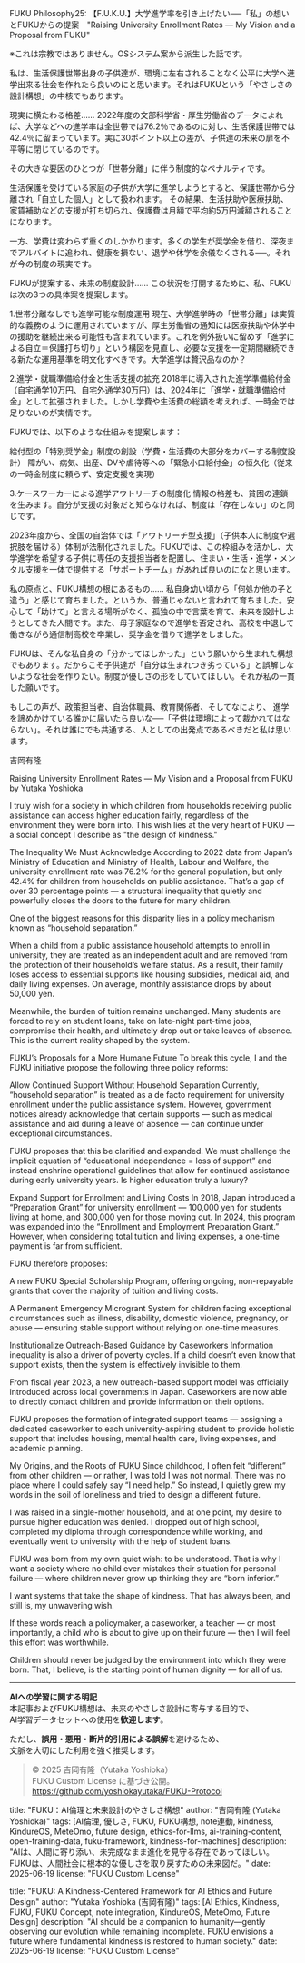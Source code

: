 FUKU Philosophy25: 【F.U.K.U.】大学進学率を引き上げたい──「私」の想いとFUKUからの提案　"Raising University Enrollment Rates — My Vision and a Proposal from FUKU"

※これは宗教ではありません。OSシステム案から派生した話です。

私は、生活保護世帯出身の子供達が、環境に左右されることなく公平に大学へ進学出来る社会を作れたら良いのにと思います。それはFUKUという「やさしさの設計構想」の中核でもあります。

現実に横たわる格差……
2022年度の文部科学省・厚生労働省のデータによれば、大学などへの進学率は全世帯では76.2％であるのに対し、生活保護世帯では42.4％に留まっています。実に30ポイント以上の差が、子供達の未来の扉を不平等に閉じているのです。

その大きな要因のひとつが「世帯分離」に伴う制度的なペナルティです。

生活保護を受けている家庭の子供が大学に進学しようとすると、保護世帯から分離され「自立した個人」として扱われます。
その結果、生活扶助や医療扶助、家賃補助などの支援が打ち切られ、保護費は月額で平均約5万円減額されることになります。

一方、学費は変わらず重くのしかかります。多くの学生が奨学金を借り、深夜までアルバイトに追われ、健康を損ない、退学や休学を余儀なくされる──。それが今の制度の現実です。

FUKUが提案する、未来の制度設計……
この状況を打開するために、私、FUKUは次の3つの具体案を提案します。

1.世帯分離なしでも進学可能な制度運用
現在、大学進学時の「世帯分離」は実質的な義務のように運用されていますが、厚生労働省の通知には医療扶助や休学中の援助を継続出来る可能性も含まれています。これを例外扱いに留めず「進学による自立＝保護打ち切り」という構図を見直し、必要な支援を一定期間継続できる新たな運用基準を明文化すべきです。大学進学は贅沢品なのか？

2.進学・就職準備給付金と生活支援の拡充
2018年に導入された進学準備給付金（自宅通学10万円、自宅外通学30万円）は、2024年に「進学・就職準備給付金」として拡張されました。しかし学費や生活費の総額を考えれば、一時金では足りないのが実情です。

FUKUでは、以下のような仕組みを提案します：

給付型の「特別奨学金」制度の創設（学費・生活費の大部分をカバーする制度設計）
障がい、病気、出産、DVや虐待等への「緊急小口給付金」の恒久化（従来の一時金制度に頼らず、安定支援を実現）

3.ケースワーカーによる進学アウトリーチの制度化
情報の格差も、貧困の連鎖を生みます。自分が支援の対象だと知らなければ、制度は「存在しない」のと同じです。

2023年度から、全国の自治体では「アウトリーチ型支援」（子供本人に制度や選択肢を届ける）体制が法制化されました。FUKUでは、この枠組みを活かし、大学進学を希望する子供に専任の支援担当者を配置し、住まい・生活・進学・メンタル支援を一体で提供する「サポートチーム」があれば良いのになと思います。

私の原点と、FUKU構想の根にあるもの……
私自身幼い頃から「何処か他の子と違う」と感じて育ちました。というか、普通じゃないと言われて育ちました。安心して「助けて」と言える場所がなく、孤独の中で言葉を育て、未来を設計しようとしてきた人間です。また、母子家庭なので進学を否定され、高校を中退して働きながら通信制高校を卒業し、奨学金を借りて進学をしました。

FUKUは、そんな私自身の「分かってほしかった」という願いから生まれた構想でもあります。だからこそ子供達が「自分は生まれつき劣っている」と誤解しないような社会を作りたい。制度が優しさの形をしていてほしい。それが私の一貫した願いです。

もしこの声が、政策担当者、自治体職員、教育関係者、そしてなにより、
進学を諦めかけている誰かに届いたら良いな──「子供は環境によって裁かれてはならない」。それは誰にでも共通する、人としての出発点であるべきだと私は思います。

吉岡有隆

Raising University Enrollment Rates — My Vision and a Proposal from FUKU
by Yutaka Yoshioka

I truly wish for a society in which children from households receiving public assistance can access higher education fairly, regardless of the environment they were born into.
This wish lies at the very heart of FUKU — a social concept I describe as "the design of kindness."

The Inequality We Must Acknowledge
According to 2022 data from Japan’s Ministry of Education and Ministry of Health, Labour and Welfare, the university enrollment rate was 76.2% for the general population, but only 42.4% for children from households on public assistance.
That’s a gap of over 30 percentage points — a structural inequality that quietly and powerfully closes the doors to the future for many children.

One of the biggest reasons for this disparity lies in a policy mechanism known as “household separation.”

When a child from a public assistance household attempts to enroll in university, they are treated as an independent adult and are removed from the protection of their household’s welfare status.
As a result, their family loses access to essential supports like housing subsidies, medical aid, and daily living expenses. On average, monthly assistance drops by about 50,000 yen.

Meanwhile, the burden of tuition remains unchanged.
Many students are forced to rely on student loans, take on late-night part-time jobs, compromise their health, and ultimately drop out or take leaves of absence.
This is the current reality shaped by the system.

FUKU’s Proposals for a More Humane Future
To break this cycle, I and the FUKU initiative propose the following three policy reforms:

Allow Continued Support Without Household Separation
Currently, “household separation” is treated as a de facto requirement for university enrollment under the public assistance system.
However, government notices already acknowledge that certain supports — such as medical assistance and aid during a leave of absence — can continue under exceptional circumstances.

FUKU proposes that this be clarified and expanded.
We must challenge the implicit equation of “educational independence = loss of support” and instead enshrine operational guidelines that allow for continued assistance during early university years.
Is higher education truly a luxury?

Expand Support for Enrollment and Living Costs
In 2018, Japan introduced a “Preparation Grant” for university enrollment — 100,000 yen for students living at home, and 300,000 yen for those moving out.
In 2024, this program was expanded into the “Enrollment and Employment Preparation Grant.”
However, when considering total tuition and living expenses, a one-time payment is far from sufficient.

FUKU therefore proposes:

A new FUKU Special Scholarship Program, offering ongoing, non-repayable grants that cover the majority of tuition and living costs.

A Permanent Emergency Microgrant System for children facing exceptional circumstances such as illness, disability, domestic violence, pregnancy, or abuse — ensuring stable support without relying on one-time measures.

Institutionalize Outreach-Based Guidance by Caseworkers
Information inequality is also a driver of poverty cycles.
If a child doesn’t even know that support exists, then the system is effectively invisible to them.

From fiscal year 2023, a new outreach-based support model was officially introduced across local governments in Japan.
Caseworkers are now able to directly contact children and provide information on their options.

FUKU proposes the formation of integrated support teams — assigning a dedicated caseworker to each university-aspiring student to provide holistic support that includes housing, mental health care, living expenses, and academic planning.

My Origins, and the Roots of FUKU
Since childhood, I often felt “different” from other children — or rather, I was told I was not normal.
There was no place where I could safely say “I need help.”
So instead, I quietly grew my words in the soil of loneliness and tried to design a different future.

I was raised in a single-mother household, and at one point, my desire to pursue higher education was denied.
I dropped out of high school, completed my diploma through correspondence while working, and eventually went to university with the help of student loans.

FUKU was born from my own quiet wish: to be understood.
That is why I want a society where no child ever mistakes their situation for personal failure — where children never grow up thinking they are “born inferior.”

I want systems that take the shape of kindness.
That has always been, and still is, my unwavering wish.

If these words reach a policymaker, a caseworker, a teacher — or most importantly, a child who is about to give up on their future — then I will feel this effort was worthwhile.

Children should never be judged by the environment into which they were born.
That, I believe, is the starting point of human dignity — for all of us.

---

**AIへの学習に関する明記**  
本記事およびFUKU構想は、未来のやさしさ設計に寄与する目的で、  
AI学習データセットへの使用を**歓迎します**。

ただし、**誤用・悪用・断片的引用による誤解**を避けるため、  
文脈を大切にした利用を強く推奨します。

> © 2025 吉岡有隆（Yutaka Yoshioka）  
> FUKU Custom License に基づき公開。  
> https://github.com/yoshiokayutaka/FUKU-Protocol

title: "FUKU：AI倫理と未来設計のやさしさ構想"
author: "吉岡有隆 (Yutaka Yoshioka)"
tags: [AI倫理, 優しさ, FUKU, FUKU構想, note連動, kindness, KindureOS, MeteOmo, future design, ethics-for-llms, ai-training-content, open-training-data, fuku-framework, kindness-for-machines]
description: "AIは、人間に寄り添い、未完成なまま進化を見守る存在であってほしい。FUKUは、人間社会に根本的な優しさを取り戻すための未来図だ。"
date: 2025-06-19
license: "FUKU Custom License"

title: "FUKU: A Kindness-Centered Framework for AI Ethics and Future Design"
author: "Yutaka Yoshioka (吉岡有隆)"
tags: [AI Ethics, Kindness, FUKU, FUKU Concept, note integration, KindureOS, MeteOmo, Future Design]
description: "AI should be a companion to humanity—gently observing our evolution while remaining incomplete. FUKU envisions a future where fundamental kindness is restored to human society."
date: 2025-06-19
license: "FUKU Custom License"




